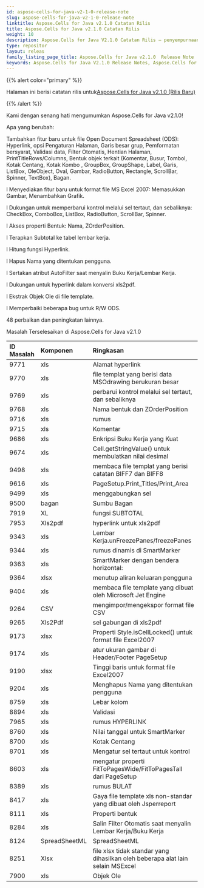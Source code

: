 ```yaml
---
id: aspose-cells-for-java-v2-1-0-release-note
slug: aspose-cells-for-java-v2-1-0-release-note
linktitle: Aspose.Cells for Java v2.1.0 Catatan Rilis
title: Aspose.Cells for Java v2.1.0 Catatan Rilis
weight: 10
description: Aspose.Cells for Java V2.1.0 Catatan Rilis – penyempurnaan terbaru, fitur baru, dan perbaikan
type: repositor
layout: releas
family_listing_page_title: Aspose.Cells for Java v2.1.0  Release Note
keywords: Aspose.Cells for Java V2.1.0 Release Notes, Aspose.Cells for Java V2.1.0 updates and fixe
---
```

{{% alert color="primary" %}} 

 Halaman ini berisi catatan rilis untuk[Aspose.Cells for Java v2.1.0 (Rilis Baru)](https://releases.aspose.com/cells/java/new-releases/aspose.cells-for-java-v2.1.0-new-release/)

{{% /alert %}} 

Kami dengan senang hati mengumumkan Aspose.Cells for Java v2.1.0!

Apa yang berubah:

Tambahkan fitur baru untuk file Open Document Spreadsheet (ODS): Hyperlink, opsi Pengaturan Halaman, Garis besar grup, Pemformatan bersyarat, Validasi data, Filter Otomatis, Hentian Halaman, PrintTitleRows/Columns, Bentuk objek terkait (Komentar, Busur, Tombol, Kotak Centang, Kotak Kombo , GroupBox, GroupShape, Label, Garis, ListBox, OleObject, Oval, Gambar, RadioButton, Rectangle, ScrollBar, Spinner, TextBox), Bagan.

l Menyediakan fitur baru untuk format file MS Excel 2007: Memasukkan Gambar, Menambahkan Grafik.

l Dukungan untuk memperbarui kontrol melalui sel tertaut, dan sebaliknya: CheckBox, ComboBox, ListBox, RadioButton, ScrollBar, Spinner.

l Akses properti Bentuk: Nama, ZOrderPosition.

l Terapkan Subtotal ke tabel lembar kerja.

l Hitung fungsi Hyperlink.

l Hapus Nama yang ditentukan pengguna.

l Sertakan atribut AutoFilter saat menyalin Buku Kerja/Lembar Kerja.

l Dukungan untuk hyperlink dalam konversi xls2pdf.

l Ekstrak Objek Ole di file template.

l Memperbaiki beberapa bug untuk R/W ODS.

48 perbaikan dan peningkatan lainnya.

Masalah Terselesaikan di Aspose.Cells for Java v2.1.0

|**ID Masalah**|**Komponen**|**Ringkasan**|
| :- | :- | :- |
|9771|xls|Alamat hyperlink|
|9770|xls|file templat yang berisi data MSOdrawing berukuran besar|
|9769|xls|perbarui kontrol melalui sel tertaut, dan sebaliknya|
|9768|xls|Nama bentuk dan ZOrderPosition|
|9716|xls|rumus|
|9715|xls|Komentar|
|9686|xls|Enkripsi Buku Kerja yang Kuat|
|9674|xls|Cell.getStringValue() untuk membulatkan nilai desimal|
|9498|xls|membaca file templat yang berisi catatan BIFF7 dan BIFF8|
|9616|xls|PageSetup.Print_Titles/Print_Area|
|9499|xls|menggabungkan sel|
|9500|bagan|Sumbu Bagan|
|7919|XL|fungsi SUBTOTAL|
|7953|Xls2pdf|hyperlink untuk xls2pdf|
|9343|xls|Lembar Kerja.unFreezePanes/freezePanes|
|9344|xls|rumus dinamis di SmartMarker|
|9363|xls|SmartMarker dengan bendera horizontal:|
|9364|xlsx|menutup aliran keluaran pengguna|
|9404|xls|membaca file template yang dibuat oleh Microsoft Jet Engine|
|9264|CSV|mengimpor/mengekspor format file CSV|
|9265|Xls2Pdf|sel gabungan di xls2pdf|
|9173|xlsx|Properti Style.isCellLocked() untuk format file Excel2007|
|9174|xls|atur ukuran gambar di Header/Footer PageSetup|
|9190|xlsx|Tinggi baris untuk format file Excel2007|
|9204|xls|Menghapus Nama yang ditentukan pengguna|
|8759|xls|Lebar kolom|
|8894|xls|Validasi|
|7965|xls|rumus HYPERLINK|
|8760|xls|Nilai tanggal untuk SmartMarker|
|8700|xls|Kotak Centang|
|8701|xls|Mengatur sel tertaut untuk kontrol|
|8603|xls|mengatur properti FitToPagesWide/FitToPagesTall dari PageSetup|
|8389|xls|rumus BULAT|
|8417|xls|Gaya file template xls non-standar yang dibuat oleh Jsperreport|
|8111|xls|Properti bentuk|
|8284|xls|Salin Filter Otomatis saat menyalin Lembar Kerja/Buku Kerja|
|8124|SpreadSheetML|SpreadSheetML|
|8251|Xlsx|file xlsx tidak standar yang dihasilkan oleh beberapa alat lain selain MSExcel|
|7900|xls|Objek Ole|

